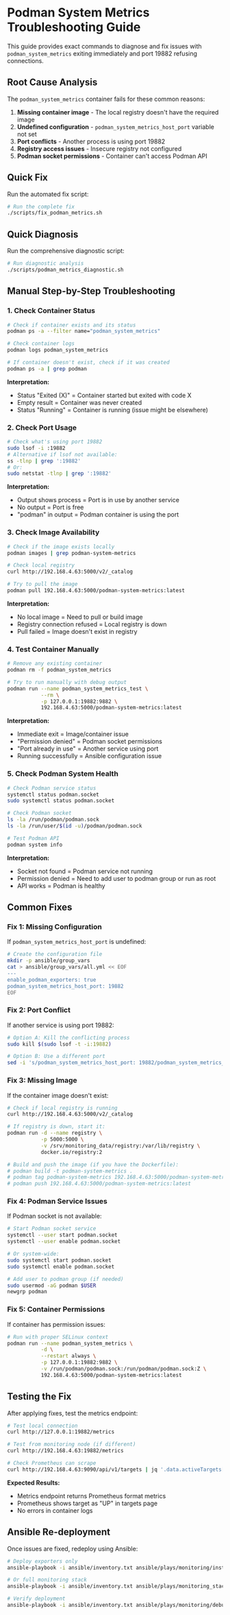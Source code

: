 # Podman System Metrics Troubleshooting Guide

This guide provides exact commands to diagnose and fix issues with `podman_system_metrics` exiting immediately and port 19882 refusing connections.

## Root Cause Analysis

The `podman_system_metrics` container fails for these common reasons:
1. **Missing container image** - The local registry doesn't have the required image
2. **Undefined configuration** - `podman_system_metrics_host_port` variable not set
3. **Port conflicts** - Another process is using port 19882
4. **Registry access issues** - Insecure registry not configured
5. **Podman socket permissions** - Container can't access Podman API

## Quick Fix

Run the automated fix script:
```bash
# Run the complete fix
./scripts/fix_podman_metrics.sh
```

## Quick Diagnosis

Run the comprehensive diagnostic script:
```bash
# Run diagnostic analysis
./scripts/podman_metrics_diagnostic.sh
```

## Manual Step-by-Step Troubleshooting

### 1. Check Container Status
```bash
# Check if container exists and its status
podman ps -a --filter name="podman_system_metrics"

# Check container logs
podman logs podman_system_metrics

# If container doesn't exist, check if it was created
podman ps -a | grep podman
```

**Interpretation:**
- Status "Exited (X)" = Container started but exited with code X
- Empty result = Container was never created
- Status "Running" = Container is running (issue might be elsewhere)

### 2. Check Port Usage
```bash
# Check what's using port 19882
sudo lsof -i :19882
# Alternative if lsof not available:
ss -tlnp | grep ':19882'
# Or:
sudo netstat -tlnp | grep ':19882'
```

**Interpretation:**
- Output shows process = Port is in use by another service
- No output = Port is free
- "podman" in output = Podman container is using the port

### 3. Check Image Availability
```bash
# Check if the image exists locally
podman images | grep podman-system-metrics

# Check local registry
curl http://192.168.4.63:5000/v2/_catalog

# Try to pull the image
podman pull 192.168.4.63:5000/podman-system-metrics:latest
```

**Interpretation:**
- No local image = Need to pull or build image
- Registry connection refused = Local registry is down
- Pull failed = Image doesn't exist in registry

### 4. Test Container Manually
```bash
# Remove any existing container
podman rm -f podman_system_metrics

# Try to run manually with debug output
podman run --name podman_system_metrics_test \
           --rm \
           -p 127.0.0.1:19882:9882 \
           192.168.4.63:5000/podman-system-metrics:latest
```

**Interpretation:**
- Immediate exit = Image/container issue
- "Permission denied" = Podman socket permissions
- "Port already in use" = Another service using port
- Running successfully = Ansible configuration issue

### 5. Check Podman System Health
```bash
# Check Podman service status
systemctl status podman.socket
sudo systemctl status podman.socket

# Check Podman socket
ls -la /run/podman/podman.sock
ls -la /run/user/$(id -u)/podman/podman.sock

# Test Podman API
podman system info
```

**Interpretation:**
- Socket not found = Podman service not running
- Permission denied = Need to add user to podman group or run as root
- API works = Podman is healthy

## Common Fixes

### Fix 1: Missing Configuration
If `podman_system_metrics_host_port` is undefined:
```bash
# Create the configuration file
mkdir -p ansible/group_vars
cat > ansible/group_vars/all.yml << EOF
---
enable_podman_exporters: true
podman_system_metrics_host_port: 19882
EOF
```

### Fix 2: Port Conflict
If another service is using port 19882:
```bash
# Option A: Kill the conflicting process
sudo kill $(sudo lsof -t -i:19882)

# Option B: Use a different port
sed -i 's/podman_system_metrics_host_port: 19882/podman_system_metrics_host_port: 19883/' ansible/group_vars/all.yml
```

### Fix 3: Missing Image
If the container image doesn't exist:
```bash
# Check if local registry is running
curl http://192.168.4.63:5000/v2/_catalog

# If registry is down, start it:
podman run -d --name registry \
           -p 5000:5000 \
           -v /srv/monitoring_data/registry:/var/lib/registry \
           docker.io/registry:2

# Build and push the image (if you have the Dockerfile):
# podman build -t podman-system-metrics .
# podman tag podman-system-metrics 192.168.4.63:5000/podman-system-metrics:latest
# podman push 192.168.4.63:5000/podman-system-metrics:latest
```

### Fix 4: Podman Service Issues
If Podman socket is not available:
```bash
# Start Podman socket service
systemctl --user start podman.socket
systemctl --user enable podman.socket

# Or system-wide:
sudo systemctl start podman.socket
sudo systemctl enable podman.socket

# Add user to podman group (if needed)
sudo usermod -aG podman $USER
newgrp podman
```

### Fix 5: Container Permissions
If container has permission issues:
```bash
# Run with proper SELinux context
podman run --name podman_system_metrics \
           -d \
           --restart always \
           -p 127.0.0.1:19882:9882 \
           -v /run/podman/podman.sock:/run/podman/podman.sock:Z \
           192.168.4.63:5000/podman-system-metrics:latest
```

## Testing the Fix

After applying fixes, test the metrics endpoint:
```bash
# Test local connection
curl http://127.0.0.1:19882/metrics

# Test from monitoring node (if different)
curl http://192.168.4.63:19882/metrics

# Check Prometheus can scrape
curl http://192.168.4.63:9090/api/v1/targets | jq '.data.activeTargets[] | select(.labels.job=="podman_system_metrics")'
```

**Expected Results:**
- Metrics endpoint returns Prometheus format metrics
- Prometheus shows target as "UP" in targets page
- No errors in container logs

## Ansible Re-deployment

Once issues are fixed, redeploy using Ansible:
```bash
# Deploy exporters only
ansible-playbook -i ansible/inventory.txt ansible/plays/monitoring/install_exporters.yaml

# Or full monitoring stack
ansible-playbook -i ansible/inventory.txt ansible/plays/monitoring_stack.yaml

# Verify deployment
ansible-playbook -i ansible/inventory.txt ansible/plays/monitoring/debug_collect.yaml
```